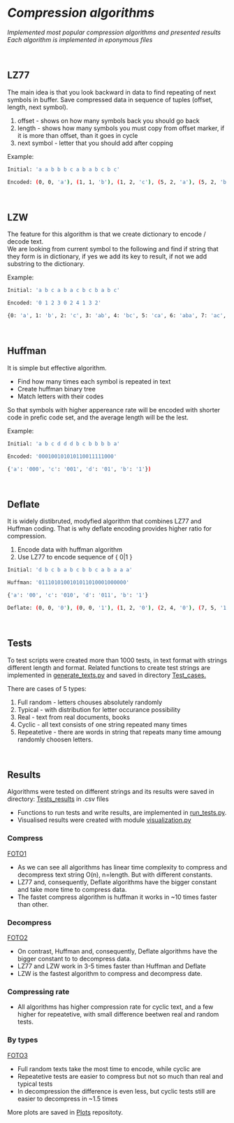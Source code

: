 # _Compression algorithms_
_Implemented most popular compression algorithms and presented results\
Each algorithm is implemented in eponymous files_

</br>

## LZ77
The main idea is that you look backward in data to find repeating of next symbols in buffer. Save compressed data in sequence of tuples (offset, length, next symbol).
1. offset - shows on how many symbols back you should go back
2. length - shows how many symbols you must copy from offset marker, if it is more than offset, than it goes in cycle
3. next symbol - letter that you should add after copping

 Example:
```bash
Initial: 'a a b b b c a b a b c b c'

Encoded: (0, 0, 'a'), (1, 1, 'b'), (1, 2, 'c'), (5, 2, 'a'), (5, 2, 'b'), (0, 0, 'c')
```

</br>

## LZW
The feature for this algorithm is that we create dictionary to encode / decode text.\
We are looking from current symbol to the following and find if string that they form is in dictionary, if yes we add its key to result, if not we add substring to the dictionary.

Example:
```bash
Initial: 'a b c a b a c b c b a b c'

Encoded: '0 1 2 3 0 2 4 1 3 2'

{0: 'a', 1: 'b', 2: 'c', 3: 'ab', 4: 'bc', 5: 'ca', 6: 'aba', 7: 'ac', 8: 'cb', 9: 'bcb', 10: 'ba', 11: 'abc'})
```

</br>

## Huffman
It is simple but effective algorithm.
- Find how many times each symbol is repeated in text
- Create huffman binary tree
- Match letters with their codes

So that symbols with higher appereance rate will be encoded with shorter code in prefic code set, and the average length will be the lest.

Example:
```bash
Initial: 'a b c d d d b c b b b b a'

Encoded: '000100101010110011111000'

{'a': '000', 'c': '001', 'd': '01', 'b': '1'})
```

</br>

## Deflate
It is widely distibruted, modyfied algorithm that combines LZ77 and Huffman coding. That is why deflate encoding provides higher ratio for compression.
1. Encode data with huffman algorithm
2. Use LZ77 to encode sequence of { 0|1 }

```bash
Initial: 'd b c b a b c b b c a b a a a'

Huffman: '0111010100101011010001000000'

{'a': '00', 'c': '010', 'd': '011', 'b': '1'}

Deflate: (0, 0, '0'), (0, 0, '1'), (1, 2, '0'), (2, 4, '0'), (7, 5, '1'), (10, 4, '0'), (4, 4, '0'), (1, 1, '0')
```

</br>

## Tests
To test scripts were created more than 1000 tests, in text format with strings different length and format. Related functions to create test strings are implemented in [generate_texts.py](/generate_texts.py) and saved in directory [Test_cases.](Test_cases)

There are cases of 5 types:
1. Full random - letters chouses absolutely randomly
2. Typical - with distribution for letter occurance possibility
3. Real - text from real documents, books
4. Cyclic - all text consists of one string repeated many times
5. Repeatetive - there are words in string that repeats many time amoung randomly choosen letters.

</br>

## Results
Algorithms were tested on different strings and its results were saved in directory: [Tests_results](Test_results) in .csv files
- Functions to run tests and write results, are implemented in [run_tests.py](run_tests.py).
- Visualised results were created with module [visualization.py](visualization.py)

### Compress
[FOTO1]()

- As we can see all algorithms has linear time complexity to compress and decompress text string O(n), n=length. But with different constants.
- LZ77 and, consequently, Deflate algorithms have the bigger constant and take more time to compress data.
- The fastet compress algorithm is huffman it works in ~10 times faster than other.

### Decompress
[FOTO2]()
- On contrast, Huffman and, consequently, Deflate algorithms have the bigger constant to to decompress data.
- LZ77 and LZW work in 3-5 times faster than Huffman and Deflate
- LZW is the fastest algorithm to compress and decompress date.

### Compressing rate
- All algorithms has higher compression rate for cyclic text, and a few higher for repeatetive, with small difference beetwen real and random tests.

### By types
[FOTO3]()

- Full random texts take the most time to encode, while cyclic are
- Repeatetive tests are easier to compress but not so much than real and typical tests
- In decompression the difference is even less, but cyclic tests still are easier to decompress in ~1.5 times



More plots are saved in [Plots](Plots) repositoty.

